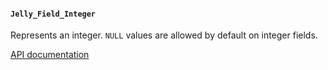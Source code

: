 #### `Jelly_Field_Integer`

Represents an integer. `NULL` values are allowed by default on integer fields.

[API documentation](../api/Jelly_Field_Integer)